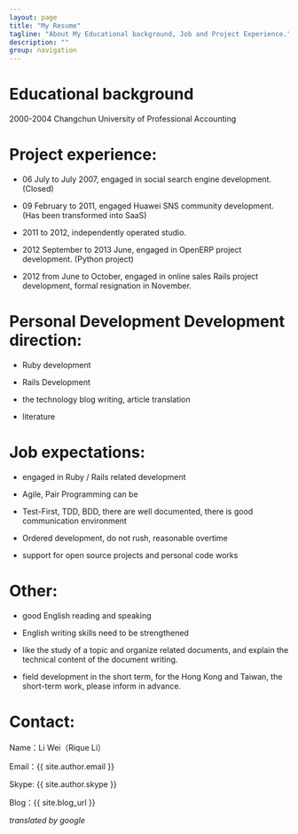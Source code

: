```yaml
---
layout: page
title: "My Resume"
tagline: "About My Educational background, Job and Project Experience."
description: ""
group: navigation
---
```


# Educational background

2000-2004 Changchun University of Professional Accounting


# Project experience: 


* 06 July to July 2007, engaged in social search engine development. (Closed) 

* 09 February to 2011, engaged Huawei SNS community development. (Has been transformed into SaaS) 

* 2011 to 2012, independently operated studio. 

* 2012 September to 2013 June, engaged in OpenERP project development. (Python project) 

* 2012 from June to October, engaged in online sales Rails project development, formal resignation in November. 


# Personal Development Development direction: 

* Ruby development 

* Rails Development 

* the technology blog writing, article translation 

* literature 


# Job expectations: 

* engaged in Ruby / Rails related development 

* Agile, Pair Programming can be 

* Test-First, TDD, BDD, there are well documented, there is good communication environment 

* Ordered development, do not rush, reasonable overtime 

* support for open source projects and personal code works 


# Other: 

* good English reading and speaking 

* English writing skills need to be strengthened 

* like the study of a topic and organize related documents, and explain the technical content of the document writing. 

* field development in the short term, for the Hong Kong and Taiwan, the short-term work, please inform in advance.


# Contact:

Name：Li Wei（Rique Li）

Email：{{ site.author.email }}

Skype: {{ site.author.skype }}

Blog：{{ site.blog_url }}

*translated by google*